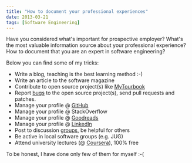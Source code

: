 ```yaml
---
title: "How to document your professional experiences"
date: 2013-03-21
tags: [Software Engineering]
---
```


Have you considered what's important for prospective employer? 
What's the most valuable information source about your professional experience?
How to document that you are an expert in software engineering?  
  
Below you can find some of my tricks:  
  
* Write a blog, teaching is the best learning method :-)
* Write an article to the software magazine
* Contribute to open source project(s) like [MyTourbook](http://mytourbook.sourceforge.net/mytourbook/index.php/contributors)
* Report [bugs](https://jira.spring.io/issues/?jql=creator%20in%20\(mkuthan\)) to the open source project(s), send pull requests and patches.
* Manage your profile @ [GitHub](https://github.com/mkuthan/)
* Manage your profile @ StackOverflow
* Manage your profile @ [Goodreads](https://www.goodreads.com/mkuthan)
* Manage your profile @ [LinkedIn](http://pl.linkedin.com/in/marcinkuthan/)
* Post to discussion [groups](http://maven.40175.n5.nabble.com/template/NamlServlet.jtp?macro=user_nodes&user=146149), be helpful for others
* Be active in local software groups (e.g. JUG)
* Attend university lectures (@ [Coursera](https://www.coursera.org/user/i/3d908cbf919e14af793fae9a5fc732f4)), 100% free
  
To be honest, I have done only few of them for myself :-(
